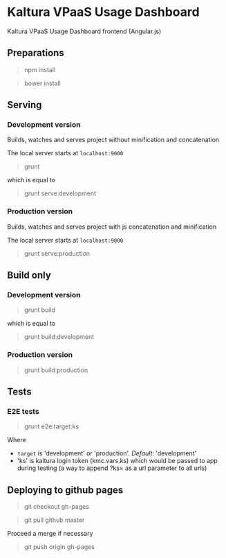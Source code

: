 # Kaltura VPaaS Usage Dashboard

Kaltura VPaaS Usage Dashboard frontend (Angular.js)

## Preparations

> npm install

> bower install

## Serving

### Development version

Builds, watches and serves project without minification and concatenation

The local server starts at `localhost:9000`

> grunt

which is equal to

> grunt serve:development

### Production version

Builds, watches and serves project with js concatenation and minification

The local server starts at `localhost:9000`

> grunt serve:production

## Build only

### Development version

> grunt build

which is equal to

> grunt build:development

### Production version

> grunt build:production

## Tests

### E2E tests

> grunt e2e:target:ks

Where

- `target` is 'development' or 'production'. *Default:* 'development'
- 'ks' is kaltura login token (kmc.vars.ks) which would be passed to app during testing (a way to append ?ks=<ks> as a url parameter to all urls)

## Deploying to github pages

> git checkout gh-pages

> git pull github master

Proceed a merge if necessary

> git push origin gh-pages